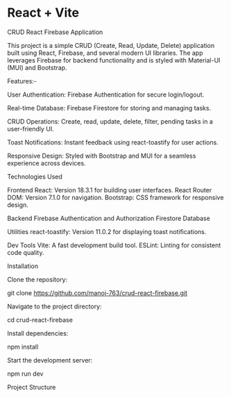 # React + Vite

CRUD React Firebase Application

This project is a simple CRUD (Create, Read, Update, Delete) application built using React, Firebase, and several modern UI libraries. The app leverages Firebase for backend functionality and is styled with Material-UI (MUI) and Bootstrap.

Features:-

User Authentication: Firebase Authentication for secure login/logout.

Real-time Database: Firebase Firestore for storing and managing tasks.

CRUD Operations: Create, read, update, delete, filter, pending tasks in a user-friendly UI.

Toast Notifications: Instant feedback using react-toastify for user actions.

Responsive Design: Styled with Bootstrap and MUI for a seamless experience across devices.

Technologies Used

Frontend
React: Version 18.3.1 for building user interfaces.
React Router DOM: Version 7.1.0 for navigation.
Bootstrap: CSS framework for responsive design.

Backend
Firebase
Authentication and Authorization
Firestore Database

Utilities
react-toastify: Version 11.0.2 for displaying toast notifications.

Dev Tools
Vite: A fast development build tool.
ESLint: Linting for consistent code quality.

Installation

Clone the repository:

git clone https://github.com/manoj-763/crud-react-firebase.git

Navigate to the project directory:

cd crud-react-firebase

Install dependencies:

npm install


Start the development server:

npm run dev

Project Structure


